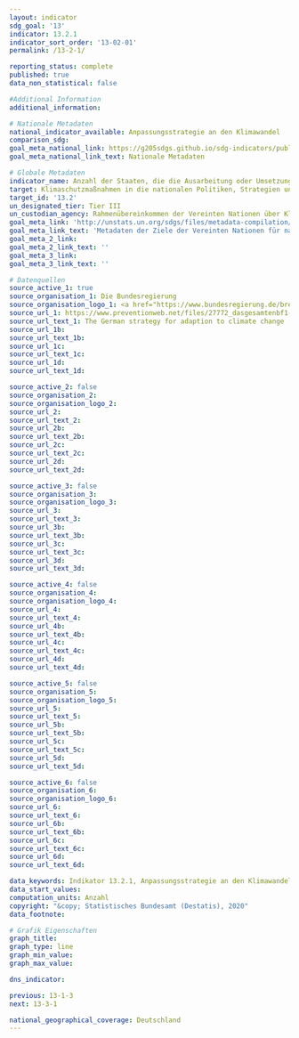 ```yaml
---
layout: indicator
sdg_goal: '13'
indicator: 13.2.1
indicator_sort_order: '13-02-01'
permalink: /13-2-1/

reporting_status: complete
published: true
data_non_statistical: false

#Additional Information
additional_information: 

# Nationale Metadaten
national_indicator_available: Anpassungsstrategie an den Klimawandel
comparison_sdg: 
goal_meta_national_link: https://g205sdgs.github.io/sdg-indicators/public/MetaDe/13.2.1.pdf
goal_meta_national_link_text: Nationale Metadaten

# Globale Metadaten
indicator_name: Anzahl der Staaten, die die Ausarbeitung oder Umsetzung einer/s integrierten Politik/Strategie/Plans verkündet haben, welche/r ihre Fähigkeit zur Anpassung an die negativen Auswirkungen des Klimawandels erhöht und die Widerstandsfähigkeit gegenüber Klimaänderungen als auch eine rückläufige Entwicklung der Treibhausgasemissionen fördert ohne die Nahrungsmittelproduktion zu gefährden (einschließlich eines nationalen Anpassungsplans, national festgelegten Beitrags, nationaler Kommunikation, zweijährlichen Aktualisierungsberichts oder anderer)
target: Klimaschutzmaßnahmen in die nationalen Politiken, Strategien und Planungen einbeziehen
target_id: '13.2'
un_designated_tier: Tier III
un_custodian_agency: Rahmenübereinkommen der Vereinten Nationen über Klimaänderungen (UNFCCC)
goal_meta_link: 'http://unstats.un.org/sdgs/files/metadata-compilation/Metadata-Goal-13.pdf'
goal_meta_link_text: 'Metadaten der Ziele der Vereinten Nationen für nachhaltige Entwicklung'
goal_meta_2_link: 
goal_meta_2_link_text: ''
goal_meta_3_link: 
goal_meta_3_link_text: ''

# Datenquellen
source_active_1: true
source_organisation_1: Die Bundesregierung
source_organisation_logo_1: <a href="https://www.bundesregierung.de/breg-de"><img src="https://g205sdgs.github.io/sdg-indicators/public/logos/bundesregierung.png" alt="Logo bundesregierung" /></a>
source_url_1: https://www.preventionweb.net/files/27772_dasgesamtenbf1-63.pdf
source_url_text_1: The German strategy for adaption to climate change
source_url_1b: 
source_url_text_1b: 
source_url_1c: 
source_url_text_1c: 
source_url_1d: 
source_url_text_1d: 

source_active_2: false
source_organisation_2: 
source_organisation_logo_2: 
source_url_2: 
source_url_text_2: 
source_url_2b: 
source_url_text_2b: 
source_url_2c: 
source_url_text_2c: 
source_url_2d: 
source_url_text_2d: 

source_active_3: false
source_organisation_3: 
source_organisation_logo_3: 
source_url_3: 
source_url_text_3: 
source_url_3b: 
source_url_text_3b: 
source_url_3c: 
source_url_text_3c: 
source_url_3d: 
source_url_text_3d: 

source_active_4: false
source_organisation_4: 
source_organisation_logo_4: 
source_url_4: 
source_url_text_4: 
source_url_4b: 
source_url_text_4b: 
source_url_4c: 
source_url_text_4c: 
source_url_4d: 
source_url_text_4d: 

source_active_5: false
source_organisation_5: 
source_organisation_logo_5: 
source_url_5: 
source_url_text_5: 
source_url_5b: 
source_url_text_5b: 
source_url_5c: 
source_url_text_5c: 
source_url_5d: 
source_url_text_5d: 

source_active_6: false
source_organisation_6: 
source_organisation_logo_6: 
source_url_6: 
source_url_text_6: 
source_url_6b: 
source_url_text_6b: 
source_url_6c: 
source_url_text_6c: 
source_url_6d: 
source_url_text_6d: 

data_keywords: Indikator 13.2.1, Anpassungsstrategie an den Klimawandel, Rahmenübereinkommen der Vereinten Nationen über Klimaänderungen (UNFCCC)
data_start_values:
computation_units: Anzahl
copyright: "&copy; Statistisches Bundesamt (Destatis), 2020"
data_footnote: 

# Grafik Eigenschaften
graph_title: 
graph_type: line
graph_min_value: 
graph_max_value: 

dns_indicator: 

previous: 13-1-3
next: 13-3-1

national_geographical_coverage: Deutschland
---
```


